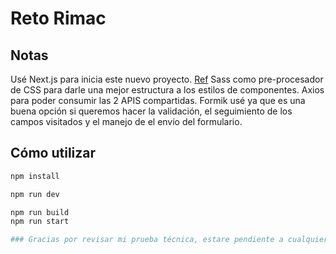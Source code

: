 # Reto Rimac

## Notas

Usé Next.js para inicia este nuevo proyecto. [Ref](https://react.dev/learn/start-a-new-react-project)
Sass como pre-procesador de CSS para darle una mejor estructura a los estilos de componentes.
Axios para poder consumir las 2 APIS compartidas.
Formik usé ya que es una buena opción si queremos hacer la validación, el seguimiento de los campos visitados y el manejo de el envío del formulario.


## Cómo utilizar

```bash
npm install
```

```bash
npm run dev
```

```bash
npm run build
npm run start

### Gracias por revisar mi prueba técnica, estare pendiente a cualquier comentario o feedback.
```
